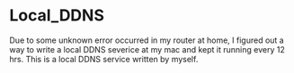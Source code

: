# Local_DDNS
Due to some unknown error occurred in my router at home, I figured out a way to write a local DDNS severice at my mac and kept it running every 12 hrs.
This is a local DDNS service written by myself.
